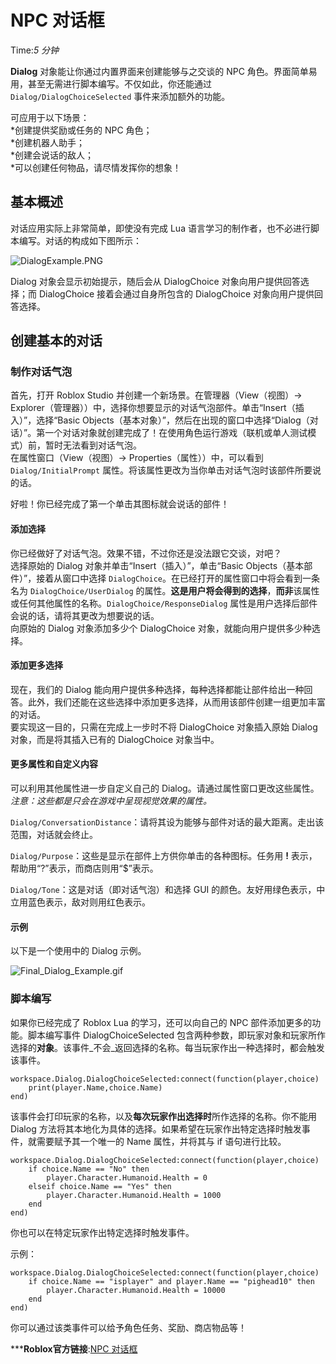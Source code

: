 # NPC 对话框 
Time:<em>5  分钟</em>

**Dialog** 对象能让你通过内置界面来创建能够与之交谈的 NPC 角色。界面简单易用，甚至无需进行脚本编写。不仅如此，你还能通过 `Dialog/DialogChoiceSelected` 事件来添加额外的功能。

可应用于以下场景：  
*创建提供奖励或任务的 NPC 角色；  
*创建机器人助手；  
*创建会说话的敌人；  
*可以创建任何物品，请尽情发挥你的想象！

## 基本概述

对话应用实际上非常简单，即使没有完成 Lua 语言学习的制作者，也不必进行脚本编写。对话的构成如下图所示：

![DialogExample.PNG](https://developer.roblox.com/assets/blt9dea6289967fa3c9/DialogExample.PNG)

Dialog 对象会显示初始提示，随后会从 DialogChoice 对象向用户提供回答选择；而 DialogChoice 接着会通过自身所包含的 DialogChoice 对象向用户提供回答选择。

## 创建基本的对话

### 制作对话气泡

首先，打开 Roblox Studio 并创建一个新场景。在管理器（View（视图）-> Explorer（管理器））中，选择你想要显示的对话气泡部件。单击“Insert（插入）”，选择“Basic Objects（基本对象）”，然后在出现的窗口中选择“Dialog（对话）”。第一个对话对象就创建完成了！在使用角色运行游戏（联机或单人测试模式）前，暂时无法看到对话气泡。  
在属性窗口（View（视图）-> Properties（属性））中，可以看到 `Dialog/InitialPrompt` 属性。将该属性更改为当你单击对话气泡时该部件所要说的话。

好啦！你已经完成了第一个单击其图标就会说话的部件！

#### 添加选择

你已经做好了对话气泡。效果不错，不过你还是没法跟它交谈，对吧？  
选择原始的 Dialog 对象并单击“Insert（插入）”，单击“Basic Objects（基本部件）”，接着从窗口中选择 `DialogChoice`。在已经打开的属性窗口中将会看到一条名为 `DialogChoice/UserDialog` 的属性。**这是用户将会得到的选择**，**而非**该属性或任何其他属性的名称。`DialogChoice/ResponseDialog` 属性是用户选择后部件会说的话，请将其更改为想要说的话。  
向原始的 Dialog 对象添加多少个 DialogChoice 对象，就能向用户提供多少种选择。

#### 添加更多选择

现在，我们的 Dialog 能向用户提供多种选择，每种选择都能让部件给出一种回答。此外，我们还能在这些选择中添加更多选择，从而用该部件创建一组更加丰富的对话。  
要实现这一目的，只需在完成上一步时不将 DialogChoice 对象插入原始 Dialog 对象，而是将其插入已有的 DialogChoice 对象当中。

#### 更多属性和自定义内容

可以利用其他属性进一步自定义自己的 Dialog。请通过属性窗口更改这些属性。  
_注意：这些都是只会在游戏中呈现视觉效果的属性。_

`Dialog/ConversationDistance`：请将其设为能够与部件对话的最大距离。走出该范围，对话就会终止。

`Dialog/Purpose`：这些是显示在部件上方供你单击的各种图标。任务用 **!** 表示，帮助用“?”表示，而商店则用“$”表示。

`Dialog/Tone`：这是对话（即对话气泡）和选择 GUI 的颜色。友好用绿色表示，中立用蓝色表示，敌对则用红色表示。

#### 示例

以下是一个使用中的 Dialog 示例。

![Final_Dialog_Example.gif](https://developer.roblox.com/assets/bltc80572d5d73b3459/Final_Dialog_Example.gif)

### 脚本编写

如果你已经完成了 Roblox Lua 的学习，还可以向自己的 NPC 部件添加更多的功能。脚本编写事件 DialogChoiceSelected 包含两种参数，即玩家对象和玩家所作选择的**对象**。该事件_不会_返回选择的名称。每当玩家作出一种选择时，都会触发该事件。
    
    
    workspace.Dialog.DialogChoiceSelected:connect(function(player,choice)
    	print(player.Name,choice.Name)
    end)
    

该事件会打印玩家的名称，以及**每次玩家作出选择时**所作选择的名称。你不能用 Dialog 方法将其本地化为具体的选择。如果希望在玩家作出特定选择时触发事件，就需要赋予其一个唯一的 Name 属性，并将其与 if 语句进行比较。
    
    
    workspace.Dialog.DialogChoiceSelected:connect(function(player,choice)
    	if choice.Name == "No" then
    		player.Character.Humanoid.Health = 0
    	elseif choice.Name == "Yes" then
    		player.Character.Humanoid.Health = 1000
    	end
    end)
    

你也可以在特定玩家作出特定选择时触发事件。

示例：
    
    
    workspace.Dialog.DialogChoiceSelected:connect(function(player,choice)
    	if choice.Name == "isplayer" and player.Name == "pighead10" then
    		player.Character.Humanoid.Health = 10000
    	end
    end)
    

你可以通过该类事件可以给予角色任务、奖励、商店物品等！



***__Roblox官方链接__:[NPC 对话框](https://developer.roblox.com/zh-cn/articles/Usage-of-dialogs)